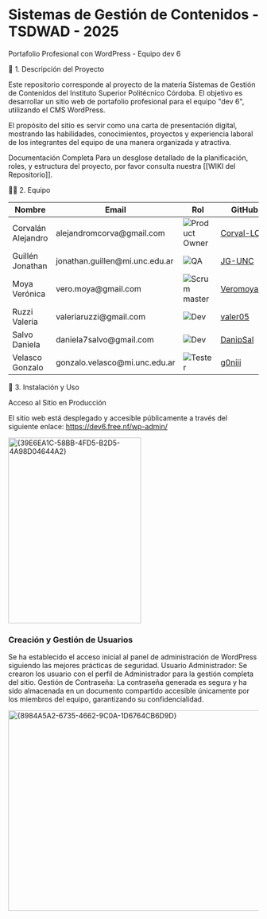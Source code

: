 # Sistemas de Gestión de Contenidos - TSDWAD - 2025

Portafolio Profesional con WordPress - Equipo dev 6

📜 1. Descripción del Proyecto

Este repositorio corresponde al proyecto de la materia Sistemas de Gestión de Contenidos del Instituto Superior Politécnico Córdoba. El objetivo es desarrollar un sitio web de portafolio profesional para el equipo "dev 6", utilizando el CMS WordPress.

El propósito del sitio es servir como una carta de presentación digital, mostrando las habilidades, conocimientos, proyectos y experiencia laboral de los integrantes del equipo de una manera organizada y atractiva.

Documentación Completa
Para un desglose detallado de la planificación, roles, y estructura del proyecto, por favor consulta nuestra [[WIKI del Repositorio]].

👨‍💻 2. Equipo

<table>
  <thead>
    <tr>
      <th>Nombre</th>
      <th>Email</th>
      <th>Rol</th>
      <th>GitHub</th>
    </tr>
  </thead>
  <tbody>
    <tr>
      <td>Corvalán Alejandro</td>
      <td>alejandromcorva@gmail.com</td>
      <td><img src="https://img.shields.io/badge/Product%20Owner-4B0082?style=for-the-badge" alt="Product Owner" /></td>
      <td><a href="https://github.com/Corval-LC">Corval-LC</a></td>
    </tr>
    <tr>
      <td>Guillén Jonathan</td>
      <td>jonathan.guillen@mi.unc.edu.ar</td>
      <td><img src="https://img.shields.io/badge/QA-DC143C?style=for-the-badge" alt="QA" /></td>
      <td><a href="https://github.com/JG-UNC">JG-UNC</a></td>
    </tr>
    <tr>
      <td>Moya Verónica</td>
      <td>vero.moya@gmail.com</td>
      <td><img src="https://img.shields.io/badge/Scrum%20master-2E8B57?style=for-the-badge" alt="Scrum master" /></td>
      <td><a href="https://github.com/Veromoya95">Veromoya95</a></td>
    </tr>
    <tr>
      <td>Ruzzi Valeria</td>
      <td>valeriaruzzi@gmail.com</td>
      <td><img src="https://img.shields.io/badge/Dev-DAA520?style=for-the-badge" alt="Dev" /></td>
      <td><a href="https://github.com/valer05">valer05</a></td>
    </tr>
    <tr>
      <td>Salvo Daniela</td>
      <td>daniela7salvo@gmail.com</td>
      <td><img src="https://img.shields.io/badge/Dev-DAA520?style=for-the-badge" alt="Dev" /></td>
      <td><a href="https://github.com/DanipSal">DanipSal</a></td>
    </tr>
    <tr>
      <td>Velasco Gonzalo</td>
      <td>gonzalo.velasco@mi.unc.edu.ar</td>
      <td><img src="https://img.shields.io/badge/Tester-4682B4?style=for-the-badge" alt="Tester" /></td>
      <td><a href="https://github.com/g0niii">g0niii</a></td>
    </tr>
  </tbody>
</table>

🚀 3. Instalación y Uso

Acceso al Sitio en Producción

El sitio web está desplegado y accesible públicamente a través del siguiente enlace:
https://dev6.free.nf/wp-admin/

<img width="267" height="373" alt="{39E6EA1C-58BB-4FD5-B2D5-4A98D04644A2}" src="https://github.com/user-attachments/assets/b809469a-b57d-47fb-9b6d-85ba65f3a5e0" />

### Creación y Gestión de Usuarios
Se ha establecido el acceso inicial al panel de administración de WordPress siguiendo las mejores prácticas de seguridad.
Usuario Administrador: Se crearon los usuario con el perfil de Administrador para la gestión completa del sitio. 
Gestión de Contraseña: La contraseña generada es segura y ha sido almacenada en un documento compartido accesible únicamente por los miembros del equipo, garantizando su confidencialidad.

<img width="980" height="403" alt="{8984A5A2-6735-4662-9C0A-1D6764CB6D9D}" src="https://github.com/user-attachments/assets/152a7ca6-b83a-4e59-8257-052e1158a870" />


